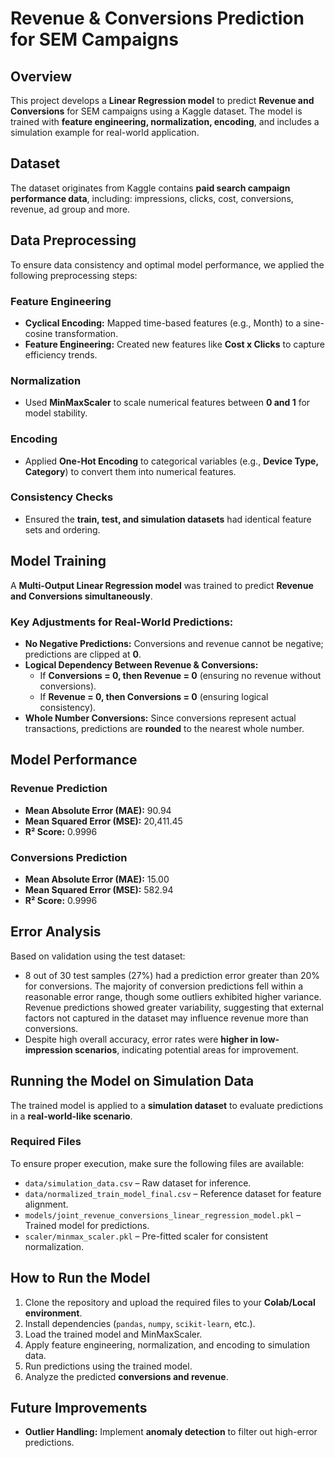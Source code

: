 # Revenue & Conversions Prediction for SEM Campaigns

## Overview
This project develops a **Linear Regression model** to predict **Revenue and Conversions** for SEM campaigns using a Kaggle dataset. The model is trained with **feature engineering, normalization, encoding**, and includes a simulation example for real-world application.

## Dataset
The dataset originates from Kaggle contains **paid search campaign performance data**, including: impressions, clicks, cost, conversions, revenue, ad group and more.

## Data Preprocessing
To ensure data consistency and optimal model performance, we applied the following preprocessing steps:

### Feature Engineering
- **Cyclical Encoding:** Mapped time-based features (e.g., Month) to a sine-cosine transformation.
- **Feature Engineering:** Created new features like **Cost x Clicks** to capture efficiency trends.

### Normalization
- Used **MinMaxScaler** to scale numerical features between **0 and 1** for model stability.

### Encoding
- Applied **One-Hot Encoding** to categorical variables (e.g., **Device Type, Category**) to convert them into numerical features.

### Consistency Checks
- Ensured the **train, test, and simulation datasets** had identical feature sets and ordering.

## Model Training
A **Multi-Output Linear Regression model** was trained to predict **Revenue and Conversions simultaneously**.

### Key Adjustments for Real-World Predictions:
- **No Negative Predictions:** Conversions and revenue cannot be negative; predictions are clipped at **0**.
- **Logical Dependency Between Revenue & Conversions:**
  - If **Conversions = 0, then Revenue = 0** (ensuring no revenue without conversions).
  - If **Revenue = 0, then Conversions = 0** (ensuring logical consistency).
- **Whole Number Conversions:** Since conversions represent actual transactions, predictions are **rounded** to the nearest whole number.

## Model Performance
### Revenue Prediction
- **Mean Absolute Error (MAE):** 90.94
- **Mean Squared Error (MSE):** 20,411.45
- **R² Score:** 0.9996

### Conversions Prediction
- **Mean Absolute Error (MAE):** 15.00
- **Mean Squared Error (MSE):** 582.94
- **R² Score:** 0.9996

## Error Analysis
Based on validation using the test dataset:
* 8 out of 30 test samples (27%) had a prediction error greater than 20% for conversions.
The majority of conversion predictions fell within a reasonable error range, though some outliers exhibited higher variance.
Revenue predictions showed greater variability, suggesting that external factors not captured in the dataset may influence revenue more than conversions.
* Despite high overall accuracy, error rates were **higher in low-impression scenarios**, indicating potential areas for improvement.

## Running the Model on Simulation Data
The trained model is applied to a **simulation dataset** to evaluate predictions in a **real-world-like scenario**.

### Required Files
To ensure proper execution, make sure the following files are available:
- `data/simulation_data.csv` – Raw dataset for inference.
- `data/normalized_train_model_final.csv` – Reference dataset for feature alignment.
- `models/joint_revenue_conversions_linear_regression_model.pkl` – Trained model for predictions.
- `scaler/minmax_scaler.pkl` – Pre-fitted scaler for consistent normalization.

## How to Run the Model
1. Clone the repository and upload the required files to your **Colab/Local environment**.
2. Install dependencies (`pandas`, `numpy`, `scikit-learn`, etc.).
3. Load the trained model and MinMaxScaler.
4. Apply feature engineering, normalization, and encoding to simulation data.
5. Run predictions using the trained model.
6. Analyze the predicted **conversions and revenue**.

## Future Improvements
- **Outlier Handling:** Implement **anomaly detection** to filter out high-error predictions.

